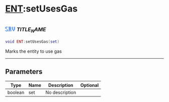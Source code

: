 # [ENT](../ent/README.md):setUsesGas

### <img src="../../.gitbook/assets/server.png" width="32" height="32" /> $TITLE_NAME$

```lua
void ENT:setUsesGas(set)
```

Marks the entity to use gas<br>

-----------------
## Parameters

| Type   | Name | Description | Optional |
| ------ | ---- | ----------- | -------: |
| boolean | set | No description |  |

